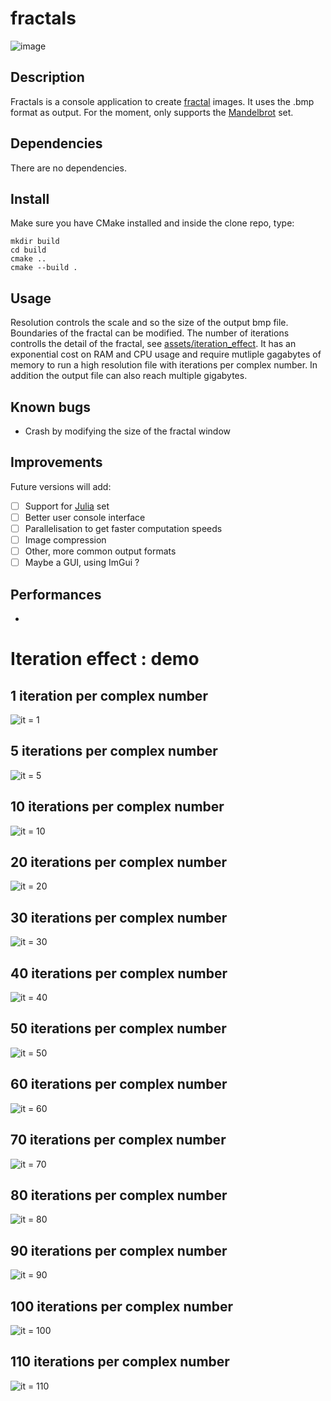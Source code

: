 # fractals
![image](assets/presentation.jpg)
## Description
Fractals is a console application to create [fractal](https://en.wikipedia.org/wiki/Fractal) images.
It uses the .bmp format as output.
For the moment, only supports the [Mandelbrot](https://en.wikipedia.org/wiki/Mandelbrot_set) set.

## Dependencies
There are no dependencies.

## Install
Make sure you have CMake installed and inside the clone repo, type:
```
mkdir build
cd build
cmake ..
cmake --build .
```

## Usage
Resolution controls the scale and so the size of the output bmp file.
Boundaries of the fractal can be modified.
The number of iterations controlls the detail of the fractal, see [assets/iteration_effect](assets/iteration_effect). It has an exponential cost on RAM and CPU usage and require mutliple gagabytes of memory to run a high resolution file with iterations per complex number. In addition the output file can also reach multiple gigabytes.

## Known bugs
- Crash by modifying the size of the fractal window

## Improvements
Future versions will add:
- [ ] Support for [Julia](https://en.wikipedia.org/wiki/Julia_set) set
- [ ] Better user console interface
- [ ] Parallelisation to get faster computation speeds
- [ ] Image compression
- [ ] Other, more common output formats
- [ ] Maybe a GUI, using ImGui ?

## Performances
-

# Iteration effect : demo
## 1 iteration per complex number
![it = 1](assets/iteration_effect/sample_1.jpg)
## 5 iterations per complex number
![it = 5](assets/iteration_effect/sample_5.jpg)
## 10 iterations per complex number
![it = 10](assets/iteration_effect/sample_10.jpg)
## 20 iterations per complex number
![it = 20](assets/iteration_effect/sample_20.jpg)
## 30 iterations per complex number
![it = 30](assets/iteration_effect/sample_30.jpg)
## 40 iterations per complex number
![it = 40](assets/iteration_effect/sample_40.jpg)
## 50 iterations per complex number
![it = 50](assets/iteration_effect/sample_50.jpg)
## 60 iterations per complex number
![it = 60](assets/iteration_effect/sample_60.jpg)
## 70 iterations per complex number
![it = 70](assets/iteration_effect/sample_70.jpg)
## 80 iterations per complex number
![it = 80](assets/iteration_effect/sample_80.jpg)
## 90 iterations per complex number
![it = 90](assets/iteration_effect/sample_90.jpg)
## 100 iterations per complex number
![it = 100](assets/iteration_effect/sample_100.jpg)
## 110 iterations per complex number
![it = 110](assets/iteration_effect/sample_110.jpg)
